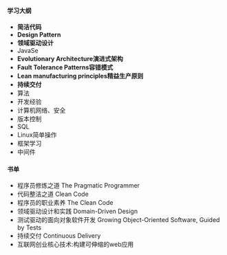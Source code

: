 #### 学习大纲

- **简洁代码**
- **Design Pattern**
- **领域驱动设计**
- JavaSe
- **Evolutionary Architecture演进式架构**
- **Fault Tolerance Patterns容错模式**
- **Lean manufacturing principles精益生产原则**
- **持续交付**
- 算法
- 开发经验
- 计算机网络、安全
- 版本控制
- SQL
- Linux简单操作
- 框架学习
- 中间件

#### 书单

- 程序员修炼之道 The Pragmatic Programmer
- 代码整洁之道 Clean Code
- 程序员的职业素养 The Clean Code
- 领域驱动设计和实践 Domain-Driven Design
- 测试驱动的面向对象软件开发 Growing Object-Oriented Software, Guided by Tests
- 持续交付 Continuous Delivery
- 互联网创业核心技术:构建可伸缩的web应用
